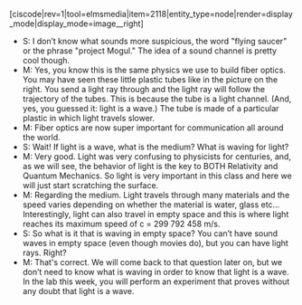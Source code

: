 [ciscode|rev=1|tool=elmsmedia|item=2118|entity_type=node|render=display_mode|display_mode=image__right]

* S: I don’t know what sounds more suspicious, the word "flying saucer" or the phrase "project Mogul."  The idea of a sound channel is pretty cool though.
* M: Yes, you know this is the same physics we use to build fiber optics. You may have seen these little plastic tubes like in the picture on the right. You send a light ray through and the light ray will follow the trajectory of the tubes. This is because the tube is a light channel. (And, yes, you guessed it:  light is a wave.) The tube is made of a particular plastic in which light travels slower.
* M: Fiber optics are now super important for communication all around the world.
* S:  Wait! If light is a wave, what is the medium? What is waving for light?
* M: Very good. Light was very confusing to physicists for centuries, and, as we will see, the behavior of light is the key to BOTH Relativity and Quantum Mechanics. So light is very important in this class and here we will just start scratching the surface.
* M: Regarding the medium. Light travels through many materials and the speed varies depending on whether the material is water, glass etc... Interestingly, light can also travel in empty space and this is where light reaches its maximum speed of c = 299 792 458 m/s.
* S: So what is it that is waving in empty space? You can’t have sound waves in empty space (even though movies do), but you can have light rays. Right?
* M: That's correct. We will come back to that question later on, but we don’t need to know what is waving in order to know that light is a wave. In the lab this week, you will perform an experiment that proves without any doubt that light is a wave.